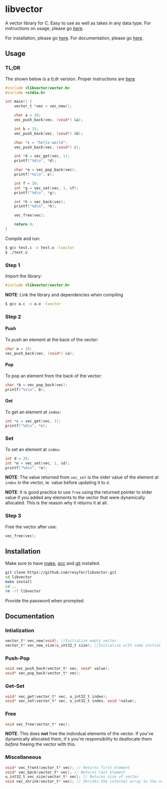 # libvector

A vector library for C. Easy to use as well as takes in any data type. For instructions on usage, please go [here](#usage).

For installation, please go [here](#installation). For documentation, please go [here](#documentation).

## Usage

### TL;DR

The shown below is a tl;dr version. Proper instructions are [here](#step-1)

```c
#include <libvector/vector.h>
#include <stdio.h>

int main() {
	vector_t *vec = vec_new();

	char a = 10;
	vec_push_back(vec, (void*) &a);

	int b = 15;
	vec_push_back(vec, (void*) &b);

	char *c = "hello world";
	vec_push_back(vec, (void*) c);

	int *d = vec_get(vec, 1);
	printf("%d\n", *d);

	char *e = vec_pop_back(vec);
	printf("%s\n", e);

	int f = 30;
	int *g = vec_set(vec, 1, &f);
	printf("%d\n", *g);

	int *h = vec_back(vec);
	printf("%d\n", *h);

	vec_free(vec);

	return 0;
}
```

Compile and run:

```bash
$ gcc test.c -o test.o -lvector
$ ./test.o
```

### Step 1

Import the library:

```c
#include <libvector/vector.h>
```

**NOTE**: Link the library and dependencies when compiling

```bash
$ gcc a.c -o a.o -lvector
```

### Step 2

#### Push

To push an element at the back of the vector:

```c
char a = 10;
vec_push_back(vec, (void*) &a);
```

#### Pop

To pop an element from the back of the vector:

```c
char *b = vec_pop_back(vec);
printf("%s\n", b);
```

#### Get

To get an element at `index`:

```c
int *c = vec_get(vec, 1);
printf("%d\n", *c);
```

### Set

To set an element at `index`:

```c
int d = 30;
int *e = vec_set(vec, 1, &d);
printf("%d\n", *e);
```

**NOTE**: The value returned from `vec_set` is the older value of the element at `index` in the vector, ie. value before updating it to `d`.

**NOTE**: It is good practice to use `free` using the returned pointer to older value if you added any elements to the vector that were dynamically allocated. This is the reason why it returns it at all.

### Step 3

Free the vector after use:

```c
vec_free(vec);
```

## Installation

Make sure to have [make](https://www.gnu.org/software/make/), [gcc](https://www.gnu.org/software/gcc/) and [git](https://git-scm.com/) installed.

```bash
git clone https://github.com/resyfer/libvector.git
cd libvector
make install
cd ..
rm -rf libvector
```

Provide the password when prompted.

## Documentation

### Intialization

```c
vector_t* vec_new(void); //Initialize empty vector
vector_t* vec_new_size(u_int32_t size); //Initialize with some initial size
```

### Push-Pop

```c
void vec_push_back(vector_t* vec, void* value);
void* vec_pop_back(vector_t* vec);
```

### Get-Set

```c
void* vec_get(vector_t* vec, u_int32_t index);
void* vec_set(vector_t* vec, u_int32_t index, void *value);
```

### Free

```c
void vec_free(vector_t* vec);
```

**NOTE**: This does **not** free the individual elements of the vector. If you've dynamically allocated them, it's you're responsibility to deallocate them _before_ freeing the vector with this.

### Miscellaneous

```c
void* vec_front(vector_t* vec); // Returns first element
void* vec_back(vector_t* vec); // Returns last element
u_int32_t vec_size(vector_t* vec); // Returns size of vector
void vec_shrink(vector_t* vec); // Shrinks the internal array to the number of elements pushed in it.
```
